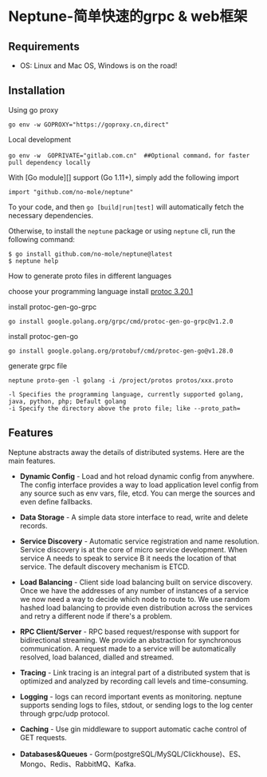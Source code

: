# Neptune-简单快速的grpc & web框架

## Requirements
* OS: Linux and Mac OS, Windows is on the road!

## Installation

Using go proxy
```shell
go env -w GOPROXY="https://goproxy.cn,direct"
```

Local development
```shell
go env -w  GOPRIVATE="gitlab.com.cn"  ##Optional command，for faster pull dependency locally
```

With [Go module][] support (Go 1.11+), simply add the following import
```shell
import "github.com/no-mole/neptune"
```

To your code, and then `go [build|run|test]` will automatically fetch the
necessary dependencies.

Otherwise, to install the `neptune` package or using `neptune` cli, run the following command:

```console
$ go install github.com/no-mole/neptune@latest
$ neptune help
```

How to generate proto files in different languages

choose your programming language install [protoc 3.20.1](https://github.com/protocolbuffers/protobuf/releases/tag/v3.20.1) 

install protoc-gen-go-grpc
```console
go install google.golang.org/grpc/cmd/protoc-gen-go-grpc@v1.2.0
```

install protoc-gen-go 
```console
go install google.golang.org/protobuf/cmd/protoc-gen-go@v1.28.0
```

generate grpc file
```console
neptune proto-gen -l golang -i /project/protos protos/xxx.proto

-l Specifies the programming language, currently supported golang, java, python, php; Default golang
-i Specify the directory above the proto file; like --proto_path=
```


## Features

Neptune abstracts away the details of distributed systems. Here are the main features.

- **Dynamic Config** - Load and hot reload dynamic config from anywhere. The config interface provides a way to load application
  level config from any source such as env vars, file, etcd. You can merge the sources and even define fallbacks.

- **Data Storage** - A simple data store interface to read, write and delete records.

- **Service Discovery** - Automatic service registration and name resolution. Service discovery is at the core of micro service
    development. When service A needs to speak to service B it needs the location of that service. The default discovery mechanism is
    ETCD.

- **Load Balancing** - Client side load balancing built on service discovery. Once we have the addresses of any number of instances
  of a service we now need a way to decide which node to route to. We use random hashed load balancing to provide even distribution
  across the services and retry a different node if there's a problem. 

- **RPC Client/Server** - RPC based request/response with support for bidirectional streaming. We provide an abstraction for synchronous
  communication. A request made to a service will be automatically resolved, load balanced, dialled and streamed.

- **Tracing** - Link tracing is an integral part of a distributed system that is optimized and analyzed by recording call levels and 
  time-consuming.

- **Logging** - logs can record important events as monitoring. neptune supports sending logs to files, stdout, or sending logs to the
  log center through grpc/udp protocol.

- **Caching** - Use gin middleware to support automatic cache control of GET requests.

- **Databases&Queues** - Gorm(postgreSQL/MySQL/Clickhouse)、ES、Mongo、Redis、RabbitMQ、Kafka.